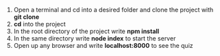 1. Open a terminal and cd into a desired folder and clone the project with **git clone <name-of-project-url>** 
2. **cd** into the project
3. In the root directory of the project write **npm install**
4. In the same directory write **node index** to start the server
5. Open up any browser and write **localhost:8000** to see the quiz
